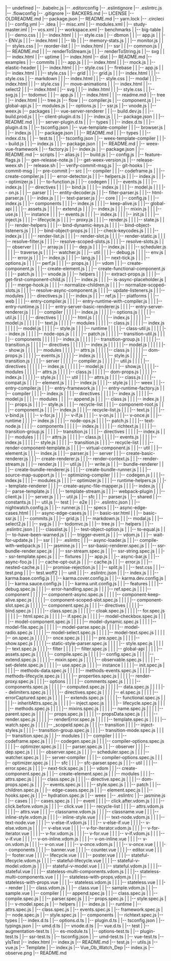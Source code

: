 |-- undefined
    |-- .babelrc.js
    |-- .editorconfig
    |-- .eslintignore
    |-- .eslintrc.js
    |-- .flowconfig
    |-- .gitignore
    |-- BACKERS.md
    |-- LICENSE
    |-- OLDREADME.md
    |-- package.json
    |-- README.md
    |-- yarn.lock
    |-- .circleci
    |   |-- config.yml
    |-- .idea
    |   |-- misc.xml
    |   |-- modules.xml
    |   |-- study-master.iml
    |   |-- vcs.xml
    |   |-- workspace.xml
    |-- benchmarks
    |   |-- big-table
    |   |   |-- demo.css
    |   |   |-- index.html
    |   |   |-- style.css
    |   |-- dbmon
    |   |   |-- app.js
    |   |   |-- ENV.js
    |   |   |-- index.html
    |   |   |-- lib
    |   |       |-- memory-stats.js
    |   |       |-- monitor.js
    |   |       |-- styles.css
    |   |-- reorder-list
    |   |   |-- index.html
    |   |-- ssr
    |   |   |-- common.js
    |   |   |-- README.md
    |   |   |-- renderToStream.js
    |   |   |-- renderToString.js
    |   |-- svg
    |   |   |-- index.html
    |   |-- uptime
    |       |-- index.html
    |-- dist
    |   |-- README.md
    |-- examples
    |   |-- commits
    |   |   |-- app.js
    |   |   |-- index.html
    |   |   |-- mock.js
    |   |-- elastic-header
    |   |   |-- index.html
    |   |   |-- style.css
    |   |-- firebase
    |   |   |-- app.js
    |   |   |-- index.html
    |   |   |-- style.css
    |   |-- grid
    |   |   |-- grid.js
    |   |   |-- index.html
    |   |   |-- style.css
    |   |-- markdown
    |   |   |-- index.html
    |   |   |-- style.css
    |   |-- modal
    |   |   |-- index.html
    |   |   |-- style.css
    |   |-- move-animations
    |   |   |-- index.html
    |   |-- select2
    |   |   |-- index.html
    |   |-- svg
    |   |   |-- index.html
    |   |   |-- style.css
    |   |   |-- svg.js
    |   |-- todomvc
    |   |   |-- app.js
    |   |   |-- index.html
    |   |   |-- readme.md
    |   |-- tree
    |       |-- index.html
    |       |-- tree.js
    |-- flow
    |   |-- compiler.js
    |   |-- component.js
    |   |-- global-api.js
    |   |-- modules.js
    |   |-- options.js
    |   |-- ssr.js
    |   |-- vnode.js
    |   |-- weex.js
    |-- packages
    |   |-- vue-server-renderer
    |   |   |-- build.dev.js
    |   |   |-- build.prod.js
    |   |   |-- client-plugin.d.ts
    |   |   |-- index.js
    |   |   |-- package.json
    |   |   |-- README.md
    |   |   |-- server-plugin.d.ts
    |   |   |-- types
    |   |       |-- index.d.ts
    |   |       |-- plugin.d.ts
    |   |       |-- tsconfig.json
    |   |-- vue-template-compiler
    |   |   |-- browser.js
    |   |   |-- index.js
    |   |   |-- package.json
    |   |   |-- README.md
    |   |   |-- types
    |   |       |-- index.d.ts
    |   |       |-- test.ts
    |   |       |-- tsconfig.json
    |   |-- weex-template-compiler
    |   |   |-- build.js
    |   |   |-- index.js
    |   |   |-- package.json
    |   |   |-- README.md
    |   |-- weex-vue-framework
    |       |-- factory.js
    |       |-- index.js
    |       |-- package.json
    |       |-- README.md
    |-- scripts
    |   |-- alias.js
    |   |-- build.js
    |   |-- config.js
    |   |-- feature-flags.js
    |   |-- gen-release-note.js
    |   |-- get-weex-version.js
    |   |-- release-weex.sh
    |   |-- release.sh
    |   |-- verify-commit-msg.js
    |   |-- git-hooks
    |       |-- commit-msg
    |       |-- pre-commit
    |-- src
    |   |-- compiler
    |   |   |-- codeframe.js
    |   |   |-- create-compiler.js
    |   |   |-- error-detector.js
    |   |   |-- helpers.js
    |   |   |-- index.js
    |   |   |-- optimizer.js
    |   |   |-- to-function.js
    |   |   |-- codegen
    |   |   |   |-- events.js
    |   |   |   |-- index.js
    |   |   |-- directives
    |   |   |   |-- bind.js
    |   |   |   |-- index.js
    |   |   |   |-- model.js
    |   |   |   |-- on.js
    |   |   |-- parser
    |   |       |-- entity-decoder.js
    |   |       |-- filter-parser.js
    |   |       |-- html-parser.js
    |   |       |-- index.js
    |   |       |-- text-parser.js
    |   |-- core
    |   |   |-- config.js
    |   |   |-- index.js
    |   |   |-- components
    |   |   |   |-- index.js
    |   |   |   |-- keep-alive.js
    |   |   |-- global-api
    |   |   |   |-- assets.js
    |   |   |   |-- extend.js
    |   |   |   |-- index.js
    |   |   |   |-- mixin.js
    |   |   |   |-- use.js
    |   |   |-- instance
    |   |   |   |-- events.js
    |   |   |   |-- index.js
    |   |   |   |-- init.js
    |   |   |   |-- inject.js
    |   |   |   |-- lifecycle.js
    |   |   |   |-- proxy.js
    |   |   |   |-- render.js
    |   |   |   |-- state.js
    |   |   |   |-- render-helpers
    |   |   |       |-- bind-dynamic-keys.js
    |   |   |       |-- bind-object-listeners.js
    |   |   |       |-- bind-object-props.js
    |   |   |       |-- check-keycodes.js
    |   |   |       |-- index.js
    |   |   |       |-- render-list.js
    |   |   |       |-- render-slot.js
    |   |   |       |-- render-static.js
    |   |   |       |-- resolve-filter.js
    |   |   |       |-- resolve-scoped-slots.js
    |   |   |       |-- resolve-slots.js
    |   |   |-- observer
    |   |   |   |-- array.js
    |   |   |   |-- dep.js
    |   |   |   |-- index.js
    |   |   |   |-- scheduler.js
    |   |   |   |-- traverse.js
    |   |   |   |-- watcher.js
    |   |   |-- util
    |   |   |   |-- debug.js
    |   |   |   |-- env.js
    |   |   |   |-- error.js
    |   |   |   |-- index.js
    |   |   |   |-- lang.js
    |   |   |   |-- next-tick.js
    |   |   |   |-- options.js
    |   |   |   |-- perf.js
    |   |   |   |-- props.js
    |   |   |-- vdom
    |   |       |-- create-component.js
    |   |       |-- create-element.js
    |   |       |-- create-functional-component.js
    |   |       |-- patch.js
    |   |       |-- vnode.js
    |   |       |-- helpers
    |   |       |   |-- extract-props.js
    |   |       |   |-- get-first-component-child.js
    |   |       |   |-- index.js
    |   |       |   |-- is-async-placeholder.js
    |   |       |   |-- merge-hook.js
    |   |       |   |-- normalize-children.js
    |   |       |   |-- normalize-scoped-slots.js
    |   |       |   |-- resolve-async-component.js
    |   |       |   |-- update-listeners.js
    |   |       |-- modules
    |   |           |-- directives.js
    |   |           |-- index.js
    |   |           |-- ref.js
    |   |-- platforms
    |   |   |-- web
    |   |   |   |-- entry-compiler.js
    |   |   |   |-- entry-runtime-with-compiler.js
    |   |   |   |-- entry-runtime.js
    |   |   |   |-- entry-server-basic-renderer.js
    |   |   |   |-- entry-server-renderer.js
    |   |   |   |-- compiler
    |   |   |   |   |-- index.js
    |   |   |   |   |-- options.js
    |   |   |   |   |-- util.js
    |   |   |   |   |-- directives
    |   |   |   |   |   |-- html.js
    |   |   |   |   |   |-- index.js
    |   |   |   |   |   |-- model.js
    |   |   |   |   |   |-- text.js
    |   |   |   |   |-- modules
    |   |   |   |       |-- class.js
    |   |   |   |       |-- index.js
    |   |   |   |       |-- model.js
    |   |   |   |       |-- style.js
    |   |   |   |-- runtime
    |   |   |   |   |-- class-util.js
    |   |   |   |   |-- index.js
    |   |   |   |   |-- node-ops.js
    |   |   |   |   |-- patch.js
    |   |   |   |   |-- transition-util.js
    |   |   |   |   |-- components
    |   |   |   |   |   |-- index.js
    |   |   |   |   |   |-- transition-group.js
    |   |   |   |   |   |-- transition.js
    |   |   |   |   |-- directives
    |   |   |   |   |   |-- index.js
    |   |   |   |   |   |-- model.js
    |   |   |   |   |   |-- show.js
    |   |   |   |   |-- modules
    |   |   |   |       |-- attrs.js
    |   |   |   |       |-- class.js
    |   |   |   |       |-- dom-props.js
    |   |   |   |       |-- events.js
    |   |   |   |       |-- index.js
    |   |   |   |       |-- style.js
    |   |   |   |       |-- transition.js
    |   |   |   |-- server
    |   |   |   |   |-- compiler.js
    |   |   |   |   |-- util.js
    |   |   |   |   |-- directives
    |   |   |   |   |   |-- index.js
    |   |   |   |   |   |-- model.js
    |   |   |   |   |   |-- show.js
    |   |   |   |   |-- modules
    |   |   |   |       |-- attrs.js
    |   |   |   |       |-- class.js
    |   |   |   |       |-- dom-props.js
    |   |   |   |       |-- index.js
    |   |   |   |       |-- style.js
    |   |   |   |-- util
    |   |   |       |-- attrs.js
    |   |   |       |-- class.js
    |   |   |       |-- compat.js
    |   |   |       |-- element.js
    |   |   |       |-- index.js
    |   |   |       |-- style.js
    |   |   |-- weex
    |   |       |-- entry-compiler.js
    |   |       |-- entry-framework.js
    |   |       |-- entry-runtime-factory.js
    |   |       |-- compiler
    |   |       |   |-- index.js
    |   |       |   |-- directives
    |   |       |   |   |-- index.js
    |   |       |   |   |-- model.js
    |   |       |   |-- modules
    |   |       |       |-- append.js
    |   |       |       |-- class.js
    |   |       |       |-- index.js
    |   |       |       |-- props.js
    |   |       |       |-- style.js
    |   |       |       |-- recycle-list
    |   |       |           |-- component-root.js
    |   |       |           |-- component.js
    |   |       |           |-- index.js
    |   |       |           |-- recycle-list.js
    |   |       |           |-- text.js
    |   |       |           |-- v-bind.js
    |   |       |           |-- v-for.js
    |   |       |           |-- v-if.js
    |   |       |           |-- v-on.js
    |   |       |           |-- v-once.js
    |   |       |-- runtime
    |   |       |   |-- index.js
    |   |       |   |-- node-ops.js
    |   |       |   |-- patch.js
    |   |       |   |-- text-node.js
    |   |       |   |-- components
    |   |       |   |   |-- index.js
    |   |       |   |   |-- richtext.js
    |   |       |   |   |-- transition-group.js
    |   |       |   |   |-- transition.js
    |   |       |   |-- directives
    |   |       |   |   |-- index.js
    |   |       |   |-- modules
    |   |       |   |   |-- attrs.js
    |   |       |   |   |-- class.js
    |   |       |   |   |-- events.js
    |   |       |   |   |-- index.js
    |   |       |   |   |-- style.js
    |   |       |   |   |-- transition.js
    |   |       |   |-- recycle-list
    |   |       |       |-- render-component-template.js
    |   |       |       |-- virtual-component.js
    |   |       |-- util
    |   |           |-- element.js
    |   |           |-- index.js
    |   |           |-- parser.js
    |   |-- server
    |   |   |-- create-basic-renderer.js
    |   |   |-- create-renderer.js
    |   |   |-- render-context.js
    |   |   |-- render-stream.js
    |   |   |-- render.js
    |   |   |-- util.js
    |   |   |-- write.js
    |   |   |-- bundle-renderer
    |   |   |   |-- create-bundle-renderer.js
    |   |   |   |-- create-bundle-runner.js
    |   |   |   |-- source-map-support.js
    |   |   |-- optimizing-compiler
    |   |   |   |-- codegen.js
    |   |   |   |-- index.js
    |   |   |   |-- modules.js
    |   |   |   |-- optimizer.js
    |   |   |   |-- runtime-helpers.js
    |   |   |-- template-renderer
    |   |   |   |-- create-async-file-mapper.js
    |   |   |   |-- index.js
    |   |   |   |-- parse-template.js
    |   |   |   |-- template-stream.js
    |   |   |-- webpack-plugin
    |   |       |-- client.js
    |   |       |-- server.js
    |   |       |-- util.js
    |   |-- sfc
    |   |   |-- parser.js
    |   |-- shared
    |       |-- constants.js
    |       |-- util.js
    |-- test
    |   |-- e2e
    |   |   |-- .eslintrc.json
    |   |   |-- nightwatch.config.js
    |   |   |-- runner.js
    |   |   |-- specs
    |   |       |-- async-edge-cases.html
    |   |       |-- async-edge-cases.js
    |   |       |-- basic-ssr.html
    |   |       |-- basic-ssr.js
    |   |       |-- commits.js
    |   |       |-- grid.js
    |   |       |-- markdown.js
    |   |       |-- modal.js
    |   |       |-- select2.js
    |   |       |-- svg.js
    |   |       |-- todomvc.js
    |   |       |-- tree.js
    |   |-- helpers
    |   |   |-- .eslintrc.json
    |   |   |-- classlist.js
    |   |   |-- test-object-option.js
    |   |   |-- to-equal.js
    |   |   |-- to-have-been-warned.js
    |   |   |-- trigger-event.js
    |   |   |-- vdom.js
    |   |   |-- wait-for-update.js
    |   |-- ssr
    |   |   |-- .eslintrc
    |   |   |-- async-loader.js
    |   |   |-- compile-with-webpack.js
    |   |   |-- jasmine.js
    |   |   |-- ssr-basic-renderer.spec.js
    |   |   |-- ssr-bundle-render.spec.js
    |   |   |-- ssr-stream.spec.js
    |   |   |-- ssr-string.spec.js
    |   |   |-- ssr-template.spec.js
    |   |   |-- fixtures
    |   |       |-- app.js
    |   |       |-- async-bar.js
    |   |       |-- async-foo.js
    |   |       |-- cache-opt-out.js
    |   |       |-- cache.js
    |   |       |-- error.js
    |   |       |-- nested-cache.js
    |   |       |-- promise-rejection.js
    |   |       |-- split.js
    |   |       |-- test.css
    |   |       |-- test.png
    |   |       |-- test.woff2
    |   |-- unit
    |   |   |-- .eslintrc.json
    |   |   |-- index.js
    |   |   |-- karma.base.config.js
    |   |   |-- karma.cover.config.js
    |   |   |-- karma.dev.config.js
    |   |   |-- karma.sauce.config.js
    |   |   |-- karma.unit.config.js
    |   |   |-- features
    |   |   |   |-- debug.spec.js
    |   |   |   |-- error-handling.spec.js
    |   |   |   |-- ref.spec.js
    |   |   |   |-- component
    |   |   |   |   |-- component-async.spec.js
    |   |   |   |   |-- component-keep-alive.spec.js
    |   |   |   |   |-- component-scoped-slot.spec.js
    |   |   |   |   |-- component-slot.spec.js
    |   |   |   |   |-- component.spec.js
    |   |   |   |-- directives
    |   |   |   |   |-- bind.spec.js
    |   |   |   |   |-- class.spec.js
    |   |   |   |   |-- cloak.spec.js
    |   |   |   |   |-- for.spec.js
    |   |   |   |   |-- html.spec.js
    |   |   |   |   |-- if.spec.js
    |   |   |   |   |-- model-checkbox.spec.js
    |   |   |   |   |-- model-component.spec.js
    |   |   |   |   |-- model-dynamic.spec.js
    |   |   |   |   |-- model-file.spec.js
    |   |   |   |   |-- model-parse.spec.js
    |   |   |   |   |-- model-radio.spec.js
    |   |   |   |   |-- model-select.spec.js
    |   |   |   |   |-- model-text.spec.js
    |   |   |   |   |-- on.spec.js
    |   |   |   |   |-- once.spec.js
    |   |   |   |   |-- pre.spec.js
    |   |   |   |   |-- show.spec.js
    |   |   |   |   |-- static-style-parser.spec.js
    |   |   |   |   |-- style.spec.js
    |   |   |   |   |-- text.spec.js
    |   |   |   |-- filter
    |   |   |   |   |-- filter.spec.js
    |   |   |   |-- global-api
    |   |   |   |   |-- assets.spec.js
    |   |   |   |   |-- compile.spec.js
    |   |   |   |   |-- config.spec.js
    |   |   |   |   |-- extend.spec.js
    |   |   |   |   |-- mixin.spec.js
    |   |   |   |   |-- observable.spec.js
    |   |   |   |   |-- set-delete.spec.js
    |   |   |   |   |-- use.spec.js
    |   |   |   |-- instance
    |   |   |   |   |-- init.spec.js
    |   |   |   |   |-- methods-data.spec.js
    |   |   |   |   |-- methods-events.spec.js
    |   |   |   |   |-- methods-lifecycle.spec.js
    |   |   |   |   |-- properties.spec.js
    |   |   |   |   |-- render-proxy.spec.js
    |   |   |   |-- options
    |   |   |   |   |-- comments.spec.js
    |   |   |   |   |-- components.spec.js
    |   |   |   |   |-- computed.spec.js
    |   |   |   |   |-- data.spec.js
    |   |   |   |   |-- delimiters.spec.js
    |   |   |   |   |-- directives.spec.js
    |   |   |   |   |-- el.spec.js
    |   |   |   |   |-- errorCaptured.spec.js
    |   |   |   |   |-- extends.spec.js
    |   |   |   |   |-- functional.spec.js
    |   |   |   |   |-- inheritAttrs.spec.js
    |   |   |   |   |-- inject.spec.js
    |   |   |   |   |-- lifecycle.spec.js
    |   |   |   |   |-- methods.spec.js
    |   |   |   |   |-- mixins.spec.js
    |   |   |   |   |-- name.spec.js
    |   |   |   |   |-- parent.spec.js
    |   |   |   |   |-- props.spec.js
    |   |   |   |   |-- propsData.spec.js
    |   |   |   |   |-- render.spec.js
    |   |   |   |   |-- renderError.spec.js
    |   |   |   |   |-- template.spec.js
    |   |   |   |   |-- watch.spec.js
    |   |   |   |   |-- _scopeId.spec.js
    |   |   |   |-- transition
    |   |   |       |-- inject-styles.js
    |   |   |       |-- transition-group.spec.js
    |   |   |       |-- transition-mode.spec.js
    |   |   |       |-- transition.spec.js
    |   |   |-- modules
    |   |       |-- compiler
    |   |       |   |-- codeframe.spec.js
    |   |       |   |-- codegen.spec.js
    |   |       |   |-- compiler-options.spec.js
    |   |       |   |-- optimizer.spec.js
    |   |       |   |-- parser.spec.js
    |   |       |-- observer
    |   |       |   |-- dep.spec.js
    |   |       |   |-- observer.spec.js
    |   |       |   |-- scheduler.spec.js
    |   |       |   |-- watcher.spec.js
    |   |       |-- server-compiler
    |   |       |   |-- compiler-options.spec.js
    |   |       |   |-- optimizer.spec.js
    |   |       |-- sfc
    |   |       |   |-- sfc-parser.spec.js
    |   |       |-- util
    |   |       |   |-- error.spec.js
    |   |       |   |-- next-tick.spec.js
    |   |       |-- vdom
    |   |           |-- create-component.spec.js
    |   |           |-- create-element.spec.js
    |   |           |-- modules
    |   |           |   |-- attrs.spec.js
    |   |           |   |-- class.spec.js
    |   |           |   |-- directive.spec.js
    |   |           |   |-- dom-props.spec.js
    |   |           |   |-- events.spec.js
    |   |           |   |-- style.spec.js
    |   |           |-- patch
    |   |               |-- children.spec.js
    |   |               |-- edge-cases.spec.js
    |   |               |-- element.spec.js
    |   |               |-- hooks.spec.js
    |   |               |-- hydration.spec.js
    |   |-- weex
    |       |-- .eslintrc
    |       |-- jasmine.js
    |       |-- cases
    |       |   |-- cases.spec.js
    |       |   |-- event
    |       |   |   |-- click.after.vdom.js
    |       |   |   |-- click.before.vdom.js
    |       |   |   |-- click.vue
    |       |   |-- recycle-list
    |       |   |   |-- attrs.vdom.js
    |       |   |   |-- attrs.vue
    |       |   |   |-- classname.vdom.js
    |       |   |   |-- classname.vue
    |       |   |   |-- inline-style.vdom.js
    |       |   |   |-- inline-style.vue
    |       |   |   |-- text-node.vdom.js
    |       |   |   |-- text-node.vue
    |       |   |   |-- v-else-if.vdom.js
    |       |   |   |-- v-else-if.vue
    |       |   |   |-- v-else.vdom.js
    |       |   |   |-- v-else.vue
    |       |   |   |-- v-for-iterator.vdom.js
    |       |   |   |-- v-for-iterator.vue
    |       |   |   |-- v-for.vdom.js
    |       |   |   |-- v-for.vue
    |       |   |   |-- v-if.vdom.js
    |       |   |   |-- v-if.vue
    |       |   |   |-- v-on-inline.vdom.js
    |       |   |   |-- v-on-inline.vue
    |       |   |   |-- v-on.vdom.js
    |       |   |   |-- v-on.vue
    |       |   |   |-- v-once.vdom.js
    |       |   |   |-- v-once.vue
    |       |   |   |-- components
    |       |   |       |-- banner.vue
    |       |   |       |-- counter.vue
    |       |   |       |-- editor.vue
    |       |   |       |-- footer.vue
    |       |   |       |-- lifecycle.vue
    |       |   |       |-- poster.vue
    |       |   |       |-- stateful-lifecycle.vdom.js
    |       |   |       |-- stateful-lifecycle.vue
    |       |   |       |-- stateful-v-model.vdom.js
    |       |   |       |-- stateful-v-model.vue
    |       |   |       |-- stateful.vdom.js
    |       |   |       |-- stateful.vue
    |       |   |       |-- stateless-multi-components.vdom.js
    |       |   |       |-- stateless-multi-components.vue
    |       |   |       |-- stateless-with-props.vdom.js
    |       |   |       |-- stateless-with-props.vue
    |       |   |       |-- stateless.vdom.js
    |       |   |       |-- stateless.vue
    |       |   |-- render
    |       |       |-- class.vdom.js
    |       |       |-- class.vue
    |       |       |-- sample.vdom.js
    |       |       |-- sample.vue
    |       |-- compiler
    |       |   |-- append.spec.js
    |       |   |-- class.spec.js
    |       |   |-- compile.spec.js
    |       |   |-- parser.spec.js
    |       |   |-- props.spec.js
    |       |   |-- style.spec.js
    |       |   |-- v-model.spec.js
    |       |-- helpers
    |       |   |-- index.js
    |       |-- runtime
    |           |-- attrs.spec.js
    |           |-- class.spec.js
    |           |-- events.spec.js
    |           |-- framework.spec.js
    |           |-- node.spec.js
    |           |-- style.spec.js
    |           |-- components
    |               |-- richtext.spec.js
    |-- types
    |   |-- index.d.ts
    |   |-- options.d.ts
    |   |-- plugin.d.ts
    |   |-- tsconfig.json
    |   |-- typings.json
    |   |-- umd.d.ts
    |   |-- vnode.d.ts
    |   |-- vue.d.ts
    |   |-- test
    |       |-- augmentation-test.ts
    |       |-- es-module.ts
    |       |-- options-test.ts
    |       |-- plugin-test.ts
    |       |-- ssr-test.ts
    |       |-- tsconfig.json
    |       |-- umd-test.ts
    |       |-- vue-test.ts
    |-- ylsTest
        |-- index.html
        |-- index.js
        |-- README.md
        |-- test.js
        |-- utils.js
        |-- vue.js
        |-- Template
        |   |-- index.js
        |-- Vue_Ob_Watch_Dep
            |-- index.js
            |-- observe.png
            |-- README.md
